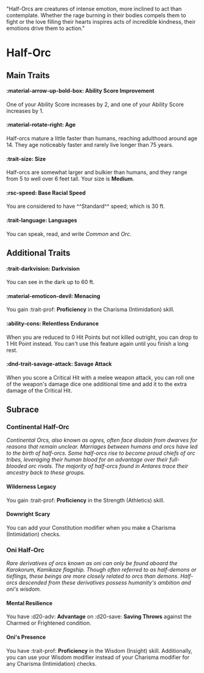 <p style="text-align: center;">

"Half-Orcs are creatures of intense emotion, more inclined to act than contemplate. Whether the rage burning in their bodies compels them to fight or the love filling their hearts inspires acts of incredible kindness, their emotions drive them to action."

</p>

# Half-Orc

## Main Traits

#### :material-arrow-up-bold-box: Ability Score Improvement

One of your Ability Score increases by 2, and one of your Ability Score increases by 1.

#### :material-rotate-right: Age

Half-orcs mature a little faster than humans, reaching adulthood around age 14. They age noticeably faster and rarely live longer than 75 years.

#### :trait-size: Size

Half-orcs are somewhat larger and bulkier than humans, and they range from 5 to well over 6 feet tall. Your size is **Medium**.

#### :rsc-speed: Base Racial Speed

You are considered to have ^^Standard^^ speed; which is 30 ft.

#### :trait-language: Languages

You can speak, read, and write *Common* and *Orc*.

## Additional Traits

#### :trait-darkvision: Darkvision

You can see in the dark up to 60 ft.

#### :material-emoticon-devil: Menacing  

You gain :trait-prof: **Proficiency** in the Charisma (Intimidation) skill.

#### :ability-cons: Relentless Endurance 

When you are reduced to 0 Hit Points but not killed outright, you can drop to 1 Hit Point instead. You can't use this feature again until you finish a long rest.

#### :dnd-trait-savage-attack: Savage Attack

When you score a Critical Hit with a melee weapon attack, you can roll one of the weapon's damage dice one additional time and add it to the extra damage of the Critical Hit.

## Subrace

### Continental Half-Orc

*Continental Orcs, also known as ogres, often face disdain from dwarves for reasons that remain unclear. Marriages between humans and orcs have led to the birth of half-orcs. Some half-orcs rise to become proud chiefs of orc tribes, leveraging their human blood for an advantage over their full-blooded orc rivals. The majority of half-orcs found in Antares trace their ancestry back to these groups.*

#### Wilderness Legacy

You gain :trait-prof: **Proficiency** in the Strength (Athletics) skill.

#### Downright Scary

You can add your Constitution modifier when you make a Charisma (Intimidation) checks.

### Oni Half-Orc

*Rare derivatives of orcs known as oni can only be found aboard the Karokorum, Kamikaze flagship. Though often referred to as half-demons or tieflings, these beings are more closely related to orcs than demons. Half-orcs descended from these derivatives possess humanity's ambition and oni's wisdom.*

#### Mental Resilience

You have :d20-adv: **Advantage** on :d20-save: **Saving Throws** against the Charmed or Frightened condition.

#### Oni's Presence

You have :trait-prof: **Proficiency** in the Wisdom (Insight) skill. Additionally, you can use your Wisdom modifier instead of your Charisma modifier for any Charisma (Intimidation) checks.
